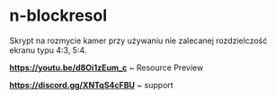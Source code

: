 # n-blockresol
Skrypt na rozmycie kamer przy używaniu nie zalecanej rozdzielczość ekranu typu 4:3, 5:4.

**https://youtu.be/d8Oi1zEum_c** ~ Resource Preview

**https://discord.gg/XNTqS4cFBU** ~ support

